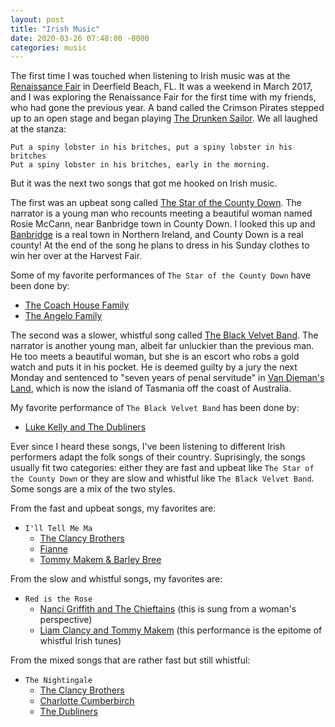 ```yaml
---
layout: post
title: "Irish Music"
date: 2020-03-26 07:48:00 -0000
categories: music
---
```

The first time I was touched when listening to Irish music was at the 
[Renaissance Fair](http://www.ren-fest.com/) in Deerfield Beach, FL. 
It was a weekend in March 2017, and I was exploring the Renaissance Fair
for the first time with my friends, who had gone the previous year.
A band called the Crimson Pirates stepped up to an open stage and began
playing [The Drunken Sailor](https://www.youtube.com/watch?v=2dwDXtRcTQI).
We all laughed at the stanza: 

`Put a spiny lobster in his britches, put a spiny lobster in his britches`
<br>
`Put a spiny lobster in his britches, early in the morning.`

But it was the next two songs that got me hooked on Irish music. 

The first was an upbeat song called 
[The Star of the County Down](https://www.youtube.com/watch?v=uN3LcfIDPKQ).
The narrator is a young man who recounts meeting a beautiful woman named 
Rosie McCann, near Banbridge town in County Down. I looked this up and 
[Banbridge](https://en.wikipedia.org/wiki/Banbridge) is a real town in
Northern Ireland, and County Down is a real county! At the end of the song 
he plans to dress in his Sunday clothes to win her over at the Harvest
Fair.

Some of my favorite performances of `The Star of the County Down` have 
been done by:
- [The Coach House Family](https://www.youtube.com/watch?v=f1Dp20CG6rw)
- [The Angelo Family](https://www.youtube.com/watch?v=mkTI1L2Ap3s)

The second was a slower, whistful song called 
[The Black Velvet Band](https://www.youtube.com/watch?v=ejdAoEDhqMA).
The narrator is another young man, albeit far unluckier than the previous
man. He too meets a beautiful woman, but she is an escort who robs a gold 
watch and puts it in his pocket. He is deemed guilty by a jury the next 
Monday and sentenced to "seven years of penal servitude" in
[Van Dieman's Land](https://en.wikipedia.org/wiki/Van_Diemen%27s_Land),
which is now the island of Tasmania off the coast of Australia.

My favorite performance of `The Black Velvet Band` has been done by:
- [Luke Kelly and The Dubliners](https://www.youtube.com/watch?v=CBRQM0vErH8)

Ever since I heard these songs, I've been listening to different Irish 
performers adapt the folk songs of their country. Suprisingly, the songs 
usually fit two categories: either they are fast and upbeat like 
`The Star of the County Down` or they are slow and whistful like 
`The Black Velvet Band`. Some songs are a mix of the two styles.

From the fast and upbeat songs, my favorites are:
- `I'll Tell Me Ma`
  - [The Clancy Brothers](https://www.youtube.com/watch?v=Y-wAmgxLdYo)
  - [Fianne](https://www.youtube.com/watch?v=to02fQV5fzA)
  - [Tommy Makem & Barley Bree](https://www.youtube.com/watch?v=zXspcpsKHtw)

From the slow and whistful songs, my favorites are:
- `Red is the Rose`
  - [Nanci Griffith and The Chieftains](https://www.youtube.com/watch?v=fQbYtBHj4bE)
  	(this is sung from a woman's perspective)
  - [Liam Clancy and Tommy Makem](https://www.youtube.com/watch?v=_KPfB_PRYlY)
  	(this performance is the epitome of whistful Irish tunes)

From the mixed songs that are rather fast but still whistful:
- `The Nightingale`
  - [The Clancy Brothers](https://www.youtube.com/watch?v=AG6PuuX7TEI) 
  - [Charlotte Cumberbirch](https://www.youtube.com/watch?v=zKvh2uXT_L0)
  - [The Dubliners](https://www.youtube.com/watch?v=YZlmbwhpo30)
